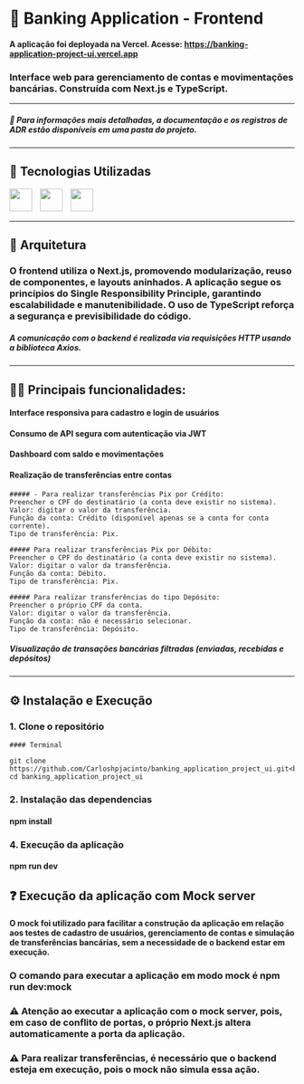 # 🏦 Banking Application - Frontend

#### A aplicação foi deployada na Vercel. Acesse: https://banking-application-project-ui.vercel.app

### Interface web para gerenciamento de contas e movimentações bancárias. Construída com **Next.js** e **TypeScript**.

---

##### 📄 Para informações mais detalhadas, a documentação e os registros de ADR estão disponíveis em uma pasta do projeto.

---

## 🚀 Tecnologias Utilizadas

<div>
  <img src="https://cdn.jsdelivr.net/gh/devicons/devicon@latest/icons/nextjs/nextjs-original-wordmark.svg" width="40" height="40" style="margin-right: 10px;" />
  <img src="https://cdn.jsdelivr.net/gh/devicons/devicon@latest/icons/typescript/typescript-original.svg" width="40" height="40" style="margin-right: 10px;" />
  <img src="https://cdn.jsdelivr.net/gh/devicons/devicon@latest/icons/axios/axios-plain.svg" width="40" height="40" />
</div>

---

## 📁 Arquitetura  

### O frontend utiliza o **Next.js**, promovendo modularização, reuso de componentes, e layouts aninhados. A aplicação segue os princípios do **Single Responsibility Principle**, garantindo escalabilidade e manutenibilidade. O uso de **TypeScript** reforça a segurança e previsibilidade do código.

##### A comunicação com o backend é realizada via requisições HTTP usando a biblioteca **Axios**.

---

## 👨‍💻 Principais funcionalidades:

#### Interface responsiva para cadastro e login de usuários
#### Consumo de API segura com autenticação via JWT
#### Dashboard com saldo e movimentações
#### Realização de transferências entre contas

    ##### - Para realizar transferências Pix por Crédito:
    Preencher o CPF do destinatário (a conta deve existir no sistema).
    Valor: digitar o valor da transferência.
    Função da conta: Crédito (disponível apenas se a conta for conta corrente).
    Tipo de transferência: Pix.

    ##### Para realizar transferências Pix por Débito:
    Preencher o CPF do destinatário (a conta deve existir no sistema).
    Valor: digitar o valor da transferência.
    Função da conta: Débito.
    Tipo de transferência: Pix.

    ##### Para realizar transferências do tipo Depósito:
    Preencher o próprio CPF da conta.
    Valor: digitar o valor da transferência.
    Função da conta: não é necessário selecionar.
    Tipo de transferência: Depósito.

##### Visualização de transações bancárias filtradas (enviadas, recebidas e depósitos)

---

## ⚙️ Instalação e Execução

### 1. Clone o repositório

    #### Terminal

    git clone https://github.com/Carloshpjacinto/banking_application_project_ui.git<br>
    cd banking_application_project_ui

### 2. Instalação das dependencias

#### npm install

### 4. Execução da aplicação

#### npm run dev

## ❓ Execução da aplicação com Mock server

#### O mock foi utilizado para facilitar a construção da aplicação em relação aos testes de cadastro de usuários, gerenciamento de contas e simulação de transferências bancárias, sem a necessidade de o backend estar em execução.

### O comando para executar a aplicação em modo mock é npm run dev:mock

### ⚠️ Atenção ao executar a aplicação com o mock server, pois, em caso de conflito de portas, o próprio Next.js altera automaticamente a porta da aplicação.

### ⚠️ Para realizar transferências, é necessário que o backend esteja em execução, pois o mock não simula essa ação.
